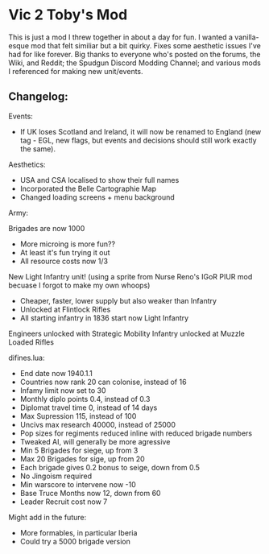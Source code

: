 # Vic 2 Toby's Mod

This is just a mod I threw together in about a day for fun. I wanted a vanilla-esque mod that felt similiar but a bit quirky. Fixes some aesthetic issues I've had for like forever. Big thanks to everyone who's posted on the forums, the Wiki, and Reddit; the Spudgun Discord Modding Channel; and various mods I referenced for making new unit/events.

## Changelog:

Events:
- If UK loses Scotland and Ireland, it will now be renamed to England (new tag - EGL, new flags, but events and decisions should still work exactly the same).

Aesthetics:
- USA and CSA localised to show their full names
- Incorporated the Belle Cartographie Map
- Changed loading screens + menu background

Army:

Brigades are now 1000
- More microing is more fun??
- At least it's fun trying it out
- All resource costs now 1/3

New Light Infantry unit! (using a sprite from Nurse Reno's IGoR PIUR mod becuase I forgot to make my own whoops)
- Cheaper, faster, lower supply but also weaker than Infantry
- Unlocked at Flintlock Rifles
- All starting infantry in 1836 start now Light Infantry

Engineers unlocked with Strategic Mobility
Infantry unlocked at Muzzle Loaded Rifles


difines.lua:
- End date now 1940.1.1
- Countries now rank 20 can colonise, instead of 16
- Infamy limit now set to 30
- Monthly diplo points 0.4, instead of 0.3
- Diplomat travel time 0, instead of 14 days
- Max Supression 115, instead of 100
- Uncivs max research 40000, instead of 25000
- Pop sizes for regiments reduced inline with reduced brigade numbers
- Tweaked AI, will generally be more agressive
- Min 5 Brigades for siege, up from 3
- Max 20 Brigades for sige, up from 20
- Each brigade gives 0.2 bonus to seige, down from 0.5
- No Jingoism required
- Min warscore to intervene now -10
- Base Truce Months now 12, down from 60
- Leader Recruit cost now 7

Might add in the future:
- More formables, in particular Iberia
- Could try a 5000 brigade version
